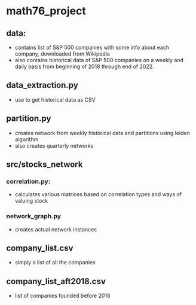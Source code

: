 # math76_project

## data:
- contains list of S&P 500 companies with some info about each company, downloaded from Wikipedia
- also contains historical data of S&P 500 companies on a weekly and daily basis from beginning of 2018 through end of 2022.

## data_extraction.py
- use to get historical data as CSV

## partition.py
- creates network from weekly historical data and partitions using leiden algorithm
- also creates quarterly networks

## src/stocks_network
### correlation.py:
- calculates various matrices based on correlation types and ways of valuing stock
### network_graph.py
- creates actual network instances

## company_list.csv
- simply a list of all the companies
## company_list_aft2018.csv
- list of companies founded before 2018